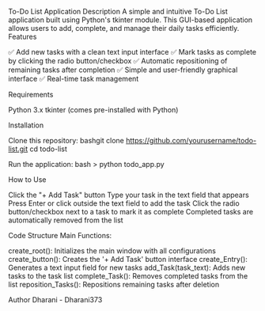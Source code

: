 To-Do List Application
Description
A simple and intuitive To-Do List application built using Python's tkinter module. This GUI-based application allows users to add, complete, and manage their daily tasks efficiently.
Features

✅ Add new tasks with a clean text input interface
✅ Mark tasks as complete by clicking the radio button/checkbox
✅ Automatic repositioning of remaining tasks after completion
✅ Simple and user-friendly graphical interface
✅ Real-time task management

Requirements

Python 3.x
tkinter (comes pre-installed with Python)

Installation

Clone this repository:
bashgit clone https://github.com/yourusername/todo-list.git
cd todo-list

Run the application:
bash > python todo_app.py


How to Use

Click the "+ Add Task" button
Type your task in the text field that appears
Press Enter or click outside the text field to add the task
Click the radio button/checkbox next to a task to mark it as complete
Completed tasks are automatically removed from the list

Code Structure
Main Functions:

create_root(): Initializes the main window with all configurations
create_button(): Creates the '+ Add Task' button interface
create_Entry(): Generates a text input field for new tasks
add_Task(task_text): Adds new tasks to the task list
complete_Task(): Removes completed tasks from the list
reposition_Tasks(): Repositions remaining tasks after deletion

Author 
Dharani - Dharani373
